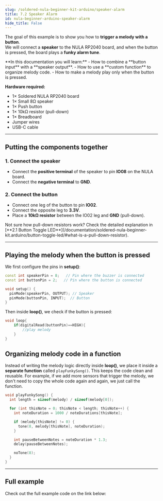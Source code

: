 ```yaml
---
slug: /soldered-nula-beginner-kit-arduino/speaker-alarm
title: 7.2 Speaker Alarm
id: nula-beginner-arduino-speaker-alarm
hide_title: False
---
```


<CenteredImage src="/img/under_construction.png" alt="placeholder" caption="Full example video" width="600px"/>

The goal of this example is to show you how to **trigger a melody with a button**.  
We will connect a **speaker** to the NULA RP2040 board, and when the button is pressed, the board plays a **funky alarm tune**.

<SuccessBox>
**In this documentation you will learn:**
- How to combine a **button input** with a **speaker output**.
- How to use a **custom function** to organize melody code.
- How to make a melody play only when the button is pressed.
</SuccessBox>

**Hardware required:**
- 1× Soldered NULA RP2040 board  
- 1× Small 8Ω speaker  
- 1× Push button  
- 1× 10kΩ resistor (pull-down)  
- 1× Breadboard  
- Jumper wires  
- USB-C cable  

<CenteredImage src="/img/under_construction.png" alt="placeholder" caption="All components that are needed" width="600px"/>

---

## Putting the components together

### 1. Connect the speaker  
- Connect the **positive terminal** of the speaker to pin **IO08** on the NULA board.  
- Connect the **negative terminal** to **GND**.  

<CenteredImage src="/img/under_construction.png" alt="placeholder" caption="Speaker connected to IO08" width="600px"/>

### 2. Connect the button  
- Connect one leg of the button to pin **IO02**.  
- Connect the opposite leg to **3.3V**.  
- Place a **10kΩ resistor** between the IO02 leg and **GND** (pull-down).  

<InfoBox>
Not sure how pull-down resistors work? Check the detailed explanation in [**2.1 Button Toggle LED**](/documentation/soldered-nula-beginner-kit.arduino/button-toggle-led/#what-is-a-pull-down-resistor).
</InfoBox>

---

## Playing the melody when the button is pressed

We first configure the pins in **setup()**:  

```cpp
const int speakerPin = 8;   // Pin where the buzzer is connected
const int buttonPin = 2;   // Pin where the button is connected

void setup() {
  pinMode(speakerPin, OUTPUT); // Speaker
  pinMode(buttonPin, INPUT);  // Button
}
```

Then inside **loop()**, we check if the button is pressed:

```cpp
void loop{
    if(digitalRead(buttonPin)==HIGH){
        //play melody
    }
}
```

## Organizing melody code in a function

Instead of writing the melody logic directly inside **loop()**, we place it inside a **separate function** called `playFunkySong()`. This keeps the code clean and reusable. For example, if we add more sensors that trigger the melody, we don't need to copy the whole code again and again, we just call the function.
```cpp
void playFunkySong() {
  int length = sizeof(melody) / sizeof(melody[0]);

  for (int thisNote = 0; thisNote < length; thisNote++) {
    int noteDuration = 1000 / noteDurations[thisNote];

    if (melody[thisNote] != 0) {
      tone(8, melody[thisNote], noteDuration);
    }

    int pauseBetweenNotes = noteDuration * 1.3;
    delay(pauseBetweenNotes);

    noTone(8);
  }
}
```

---

## Full example
Check out the full example code on the link below:
<QuickLink 
  title="7.2_Speaker_Alarm.ino" 
  description="Example that plays a funky melody on the buzzer when a button is pressed."
  url="https://github.com/SolderedElectronics/Soldered-NULA-Beginner-kit-Arduino-project-examples/blob/main/7_More_outputs_and_media/7.2_Speaker_Alarm/7.2_Speaker_Alarm.ino" 
/>
